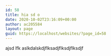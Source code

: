 ```yaml
---
id: 58
title: hia sd o
date: 2020-10-02T23:16:09+00:00
author: ac205584
layout: page
guid: https://localhost/websites/?page_id=58
---
```

 

ajsd lfk aslkdalskdjflksadjflksdjflksdjf